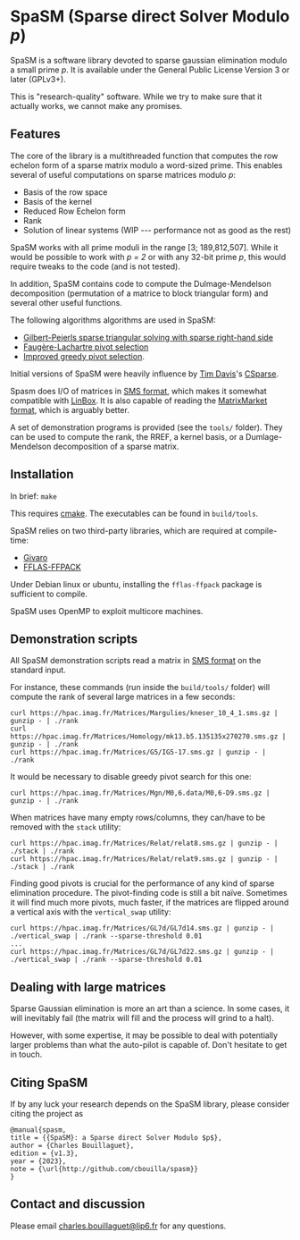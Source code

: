 SpaSM (Sparse direct Solver Modulo _p_)
=======================================

SpaSM is a software library devoted to sparse gaussian elimination modulo a small prime _p_. 
It is available under the General Public License Version 3 or later (GPLv3+).

This is "research-quality" software. While we try to make sure that it actually works, we cannot make any promises.

Features
--------

The core of the library is a multithreaded function that computes the row echelon form of a sparse matrix modulo a word-sized prime. 
This enables several of useful computations on sparse matrices modulo _p_:
  * Basis of the row space
  * Basis of the kernel
  * Reduced Row Echelon form
  * Rank
  * Solution of linear systems (WIP --- performance not as good as the rest)

SpaSM works with all prime moduli in the range [3; 189,812,507].  While it would be possible to work with _p = 2_ or with any 32-bit prime _p_, this would require tweaks to the code (and is not tested). 

In addition, SpaSM contains code to compute the Dulmage-Mendelson decomposition (permutation of a matrice to block triangular form) and several other useful functions.

The following algorithms algorithms are used in SpaSM:
  * [Gilbert-Peierls sparse triangular solving with sparse right-hand side](https://doi.org/10.1137/0909058)
  * [Faugère-Lachartre pivot selection](http://www-almasty.lip6.fr/~bouillaguet/pub/CASC16.pdf)
  * [Improved greedy pivot selection](http://www-almasty.lip6.fr/~bouillaguet/pub/PASCO17.pdf).

Initial versions of SpaSM were heavily influence by
[Tim Davis](http://faculty.cse.tamu.edu/davis/)'s [CSparse](http://faculty.cse.tamu.edu/davis/publications_files/CSparse.zip). 

Spasm does I/O of matrices in [SMS format](http://hpac.imag.fr/), which makes it 
somewhat compatible with [LinBox](http://linalg.org/).  It is also capable of reading the [MatrixMarket format](https://math.nist.gov/MatrixMarket/), which is arguably better.

A set of demonstration programs is provided (see the `tools/` folder). They can be used to compute the rank, the RREF, a kernel basis, or a Dumlage-Mendelson decomposition of a sparse matrix.


Installation
------------

In brief:
```make```

This requires [cmake](https://cmake.org). The executables can be found in `build/tools`.

SpaSM relies on two third-party libraries, which are required at compile-time:
  * [Givaro](https://github.com/linbox-team/givaro)
  * [FFLAS-FFPACK](https://github.com/linbox-team/fflas-ffpack)
  
Under Debian linux or ubuntu, installing the `fflas-ffpack` package is sufficient to compile.

SpaSM uses OpenMP to exploit multicore machines.

Demonstration scripts
---------------------

All SpaSM demonstration scripts read a matrix in [SMS format](http://hpac.imag.fr/) on the standard input.

For instance, these commands (run inside the `build/tools/` folder) will compute the rank of several large matrices in a few seconds:
```
curl https://hpac.imag.fr/Matrices/Margulies/kneser_10_4_1.sms.gz | gunzip - | ./rank
curl https://hpac.imag.fr/Matrices/Homology/mk13.b5.135135x270270.sms.gz | gunzip - | ./rank
curl https://hpac.imag.fr/Matrices/G5/IG5-17.sms.gz | gunzip - | ./rank
```

It would be necessary to disable greedy pivot search for this one:
```
curl https://hpac.imag.fr/Matrices/Mgn/M0,6.data/M0,6-D9.sms.gz | gunzip - | ./rank
```

When matrices have many empty rows/columns, they can/have to be removed with the `stack` utility:
```
curl https://hpac.imag.fr/Matrices/Relat/relat8.sms.gz | gunzip - | ./stack | ./rank
curl https://hpac.imag.fr/Matrices/Relat/relat9.sms.gz | gunzip - | ./stack | ./rank
```

Finding good pivots is crucial for the performance of any kind of sparse elimination procedure. The pivot-finding code is still a bit naïve. Sometimes it will find much more pivots, much faster, if the matrices are flipped around a vertical axis with the `vertical_swap` utility:
```
curl https://hpac.imag.fr/Matrices/GL7d/GL7d14.sms.gz | gunzip - | ./vertical_swap | ./rank --sparse-threshold 0.01
...
curl https://hpac.imag.fr/Matrices/GL7d/GL7d22.sms.gz | gunzip - | ./vertical_swap | ./rank --sparse-threshold 0.01
```

Dealing with large matrices
---------------------------

Sparse Gaussian elimination is more an art than a science.  In some cases, it will inevitably fail (the matrix will fill and the process will grind to a halt). 

However, with some expertise, it may be possible to deal with potentially larger problems than what the auto-pilot is capable of. Don't hesitate to get in touch.

Citing SpaSM
------------

If by any luck your research depends on the SpaSM library, please consider citing the project as

```
@manual{spasm,
title = {{SpaSM}: a Sparse direct Solver Modulo $p$},
author = {Charles Bouillaguet},
edition = {v1.3},
year = {2023},
note = {\url{http://github.com/cbouilla/spasm}}
}
```

Contact and discussion
----------------------

Please email <charles.bouillaguet@lip6.fr> for any questions.